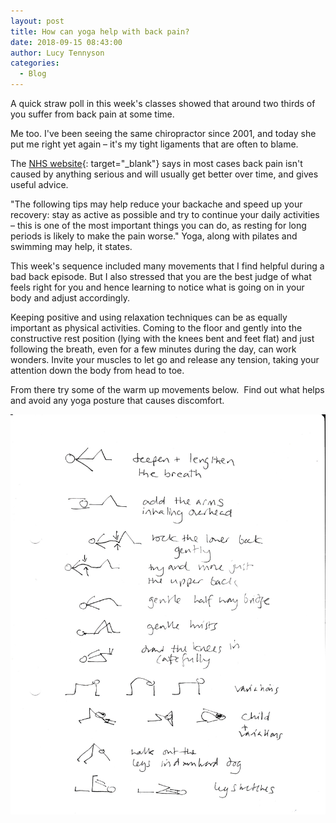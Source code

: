 ```yaml
---
layout: post
title: How can yoga help with back pain?
date: 2018-09-15 08:43:00
author: Lucy Tennyson
categories:
  - Blog
---
```


A quick straw poll in this week's classes showed that around two thirds of&nbsp; you suffer from back pain at some time.

Me too. I've been seeing the same chiropractor since 2001, and today she put me right yet again – it's my tight ligaments that are often to blame.

The [NHS website](https://www.nhs.uk/conditions/back-pain/){: target="_blank"} says in most cases back pain isn't caused by anything serious and will usually get better over time, and gives&nbsp; useful advice.

"The following tips may help reduce your backache and speed up your recovery: stay as active as possible and try to continue your daily activities – this is one of the most important things you can do, as resting for long periods is likely to make the pain worse." Yoga, along with pilates and swimming may help, it states.

This week's sequence included many movements that I find helpful during a bad back episode. But I also stressed that you are the best judge of what feels right for you and hence learning to notice what is going on in your body and adjust accordingly.

Keeping positive and using relaxation techniques can be as equally important as physical activities. Coming to the floor and gently into the constructive rest position (lying with the knees bent and feet flat) and just following the breath, even for a few minutes during the day, can work wonders. Invite your muscles to let go and release any tension, taking your attention down the body from head to toe.

From there try some of the warm up movements below.&nbsp; Find out what helps and avoid any yoga posture that causes discomfort.

![](/uploads/yogablog14sept-1.jpg)